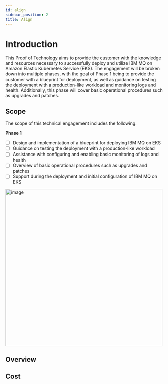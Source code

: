 ```yaml
---
id: align
sidebar_position: 2
title: Align
---
```


# Introduction
This Proof of Technology aims to provide the customer with the knowledge and resources necessary to successfully deploy and utilize IBM MQ on Amazon Elastic Kubernetes Service (EKS). The engagement will be broken down into multiple phases, with the goal of Phase 1 being to provide the customer with a blueprint for deployment, as well as guidance on testing the deployment with a production-like workload and monitoring logs and health. Additionally, this phase will cover basic operational procedures such as upgrades and patches.

## Scope
The scope of this technical engagement includes the following:

**Phase 1**
- [ ]   Design and implementation of a blueprint for deploying IBM MQ on EKS
- [ ]   Guidance on testing the deployment with a production-like workload
- [ ]   Assistance with configuring and enabling basic monitoring of logs and health
- [ ]   Overview of basic operational procedures such as upgrades and patches
- [ ]   Support during the deployment and initial configuration of IBM MQ on EKS

<img width="500" alt="image" src="https://user-images.githubusercontent.com/95059/211837985-f893a5bf-de58-47df-a996-10682e2c7fad.png"/>

## Overview

## Cost